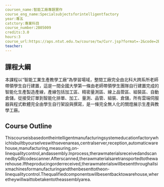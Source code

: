 ```yaml
---
coursen_name:智能工廠專題實作
course_eng_name:Specialsubjectsforintelligentfactory
year:專五
catctory:專業科目
course_number:2B05009
credits:3.0
hours:3
course_url:https://aps.ntut.edu.tw/course/tw/Curr.jsp?format=-2&code=2B05009
teacher:
---
```


## 課程大綱

本課程以“智能工業生產教學工廠”為學習場域，整間工廠完全由北科大跨系所老師帶領學生自行建置，這是一間全國大學第一條由老師帶領學生團隊自行建置完成的智能化生產製造產線，產線包括加工區、精密量測區、線上品管區、組裝區、自動倉儲，從接受訂單到智能化排單、加工、量測、品管、組裝、倉儲，所有雲端伺服器與程式軟體完全由學生自行架設與撰寫，是一條完全無人化的關燈展示生產與教學工廠。


## Course Outline

Thiscourseisbasedontheintelligentmanufacturingsystemeducationfactorywhichisbuiltbyourselveswithsevenareas,centralserver,reception,automaticwarehouse,manufacturing,measuring,on-linequalitycontrol,andassembly.Inprocess,therawmaterialsreceivedandscannedbyQRcodescanner.Afterscanned,therawmaterialsaretransportedtothewarehouse.Iftheproducingorderreceived,therawmaterialswillbesentthroughallsixmachinesformanufacturingandthenbesenttotheon-linequalitycontrol.Thequalifiedcomponentswillbesentbacktowarehouse,wheretheywillwaittobetakentotheassemblyarea.

